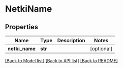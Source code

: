 # NetkiName

## Properties
Name | Type | Description | Notes
------------ | ------------- | ------------- | -------------
**netki_name** | **str** |  | [optional] 

[[Back to Model list]](../README.md#documentation-for-models) [[Back to API list]](../README.md#documentation-for-api-endpoints) [[Back to README]](../README.md)


